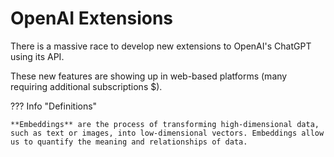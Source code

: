 # OpenAI Extensions

There is a massive race to develop new extensions to OpenAI's ChatGPT using its API.

These new features are showing up in web-based platforms (many requiring additional subscriptions $).

??? Info "Definitions"

    **Embeddings** are the process of transforming high-dimensional data, such as text or images, into low-dimensional vectors. Embeddings allow us to quantify the meaning and relationships of data. 